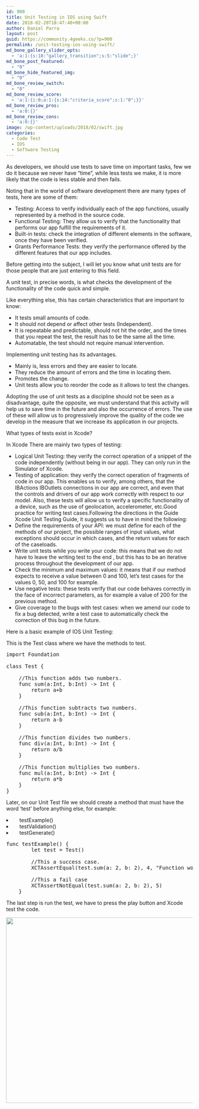 ```yaml
---
id: 900
title: Unit Testing in IOS using Swift
date: 2018-02-28T18:47:40+00:00
author: Daniel Parra
layout: post
guid: https://community.4geeks.co/?p=900
permalink: /unit-testing-ios-using-swift/
md_bone_gallery_slider_opts:
  - 'a:1:{s:18:"gallery_transition";s:5:"slide";}'
md_bone_post_featured:
  - "0"
md_bone_hide_featured_img:
  - "0"
md_bone_review_switch:
  - "0"
md_bone_review_score:
  - 'a:1:{i:0;a:1:{s:14:"criteria_score";s:1:"0";}}'
md_bone_review_pros:
  - 'a:0:{}'
md_bone_review_cons:
  - 'a:0:{}'
image: /wp-content/uploads/2018/02/swift.jpg
categories:
  - Code Test
  - IOS
  - Software Testing
---
```

As developers, we should use tests to save time on important tasks, few we do it because we never have &#8220;time&#8221;, while less tests we make, it is more likely that the code is less stable and then fails.

Noting that in the world of software development there are many types of tests, here are some of them:

  * Testing: Access to verify individually each of the app functions, usually represented by a method in the source code.
  * Functional Testing: They allow us to verify that the functionality that performs our app fulfill the requirements of it.
  * Built-in tests: check the integration of different elements in the software, once they have been verified.
  * Grants Performance Tests: they verify the performance offered by the different features that our app includes.

Before getting into the subject, I will let you know what unit tests are for those people that are just entering to this field.

A unit test, in precise words, is what checks the development of the functionality of the code quick and simple.

Like everything else, this has certain characteristics that are important to know:

  * It tests small amounts of code.
  * It should not depend or affect other tests (Independent).
  * It is repeatable and predictable, should not hit the order, and the times that you repeat the test, the result has to be the same all the time.
  * Automatable, the test should not require manual intervention.

Implementing unit testing has its advantages.

  * Mainly is, less errors and they are easier to locate.
  * They reduce the amount of errors and the time in locating them.
  * Promotes the change.
  * Unit tests allow you to reorder the code as it allows to test the changes.

Adopting the use of unit tests as a discipline should not be seen as a disadvantage, quite the opposite, we must understand that this activity will help us to save time in the future and also the occurrence of errors. The use of these will allow us to progressively improve the quality of the code we develop in the measure that we increase its application in our projects.

What types of tests exist in Xcode?

In Xcode There are mainly two types of testing:

  * Logical Unit Testing: they verify the correct operation of a snippet of the code independently (without being in our app). They can only run in the Simulator of Xcode.
  * Testing of application: they verify the correct operation of fragments of code in our app. This enables us to verify, among others, that the IBActions IBOutlets connections in our app are correct, and even that the controls and drivers of our app work correctly with respect to our model. Also, these tests will allow us to verify a specific functionality of a device, such as the use of geolocation, accelerometer, etc.Good practice for writing test cases.Following the directions in the Guide Xcode Unit Testing Guide, it suggests us to have in mind the following:
  * Define the requirements of your API: we must define for each of the methods of our project, the possible ranges of input values, what exceptions should occur in which cases, and the return values for each of the caseloads.
  * Write unit tests while you write your code: this means that we do not have to leave the writing test to the end , but this has to be an iterative process throughout the development of our app.
  * Check the minimum and maximum values: it means that if our method expects to receive a value between 0 and 100, let&#8217;s test cases for the values 0, 50, and 100 for example.
  * Use negative tests: these tests verify that our code behaves correctly in the face of incorrect parameters, as for example a value of 200 for the previous method.
  * Give coverage to the bugs with test cases: when we amend our code to fix a bug detected, write a test case to automatically check the correction of this bug in the future.

Here is a basic example of IOS Unit Testing:

This is the Test class where we have the methods to test.

<pre class="prettyprint">import Foundation

class Test {
    
    //This function adds two numbers.
    func sum(a:Int, b:Int) -&gt; Int {
        return a+b
    }
    
    //This function subtracts two numbers.
    func sub(a:Int, b:Int) -&gt; Int {
        return a-b
    }
    
    //This function divides two numbers.
    func div(a:Int, b:Int) -&gt; Int {
        return a/b
    }
    
    //This function multiplies two numbers.
    func mul(a:Int, b:Int) -&gt; Int {
        return a*b
    }
}
</pre>

Later, on our Unit Test file we should create a method that must have the word &#8216;test&#8217; before anything else, for example:

<li class="p1">
  <span class="Apple-converted-space">    t</span>estExample()
</li>
<li class="p1">
  <span class="Apple-converted-space">    </span>testValidation()
</li>
<li class="p1">
  <span class="Apple-converted-space">    </span>testGenerate()
</li>

<pre class="prettyprint">func testExample() {
        let test = Test()
        
        //This a success case.
        XCTAssertEqual(test.sum(a: 2, b: 2), 4, "Function works perfectly.")
        
        //This a fail case
        XCTAssertNotEqual(test.sum(a: 2, b: 2), 5)
    }
</pre>

The last step is run the test, we have to press the play button and Xcode test the code.

<img class="alignnone size-large wp-image-909" src="https://community.4geeks.co/wp-content/uploads/2018/02/Screen-Shot-2018-02-27-at-3.20.15-PM-2-1024x640.png" alt="" width="800" height="500" />

&nbsp;